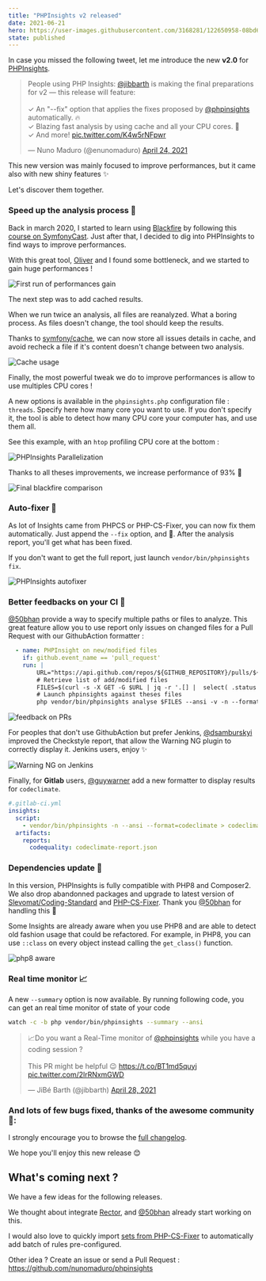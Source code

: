 ```yaml
---
title: "PHPInsights v2 released"
date: 2021-06-21
hero: https://user-images.githubusercontent.com/3168281/122650958-08bd6080-d136-11eb-8e77-04cf8377cb6b.png
state: published
---
```


In case you missed the following tweet, let me introduce the new **v2.0** for [PHPInsights](https://phpinsights.com).

<div data-controller="tweet-embed" data-tweet-embed-id-value="1385995349605724162">
<blockquote><p lang="en" dir="ltr">People using PHP Insights: <a href="https://twitter.com/jibbarth?ref_src=twsrc%5Etfw">@jibbarth</a> is making the final preparations for v2 — this release will feature:<br><br>✓ An &quot;--fix&quot; option that applies the fixes proposed by <a href="https://twitter.com/phpinsights?ref_src=twsrc%5Etfw">@phpinsights</a> automatically. 🔥<br>✓ Blazing fast analysis by using cache and all your CPU cores. 🚀<br>✓ And more! <a href="https://t.co/K4w5rNFpwr">pic.twitter.com/K4w5rNFpwr</a></p>&mdash; Nuno Maduro (@enunomaduro) <a href="https://twitter.com/enunomaduro/status/1385995349605724162?ref_src=twsrc%5Etfw">April 24, 2021</a></blockquote>
</div>

This new version was mainly focused to improve performances, but it came also with new shiny features ✨

Let's discover them together.

### Speed up the analysis process 🚀

Back in march 2020, I started to learn using [Blackfire](https://blackfire.io) by following this [course on SymfonyCast](https://symfonycasts.com/screencast/blackfire).
Just after that, I decided to dig into PHPInsights to find ways to improve performances.

With this great tool, [Oliver](https://twitter.com/OliverNybroe) and I found some bottleneck, and we started to gain huge performances !

![First run of performances gain](https://user-images.githubusercontent.com/3168281/115996462-a89bb980-a5df-11eb-8d88-2caee35c66f7.png)

The next step was to add cached results.

When we run twice an analysis, all files are reanalyzed. What a boring process. As files doesn't change, the tool should keep the results.

Thanks to [symfony/cache](https://symfony.com/doc/current/components/cache.html), we can now store all issues details in cache, and avoid recheck a file if it's content doesn't change between two analysis.

![Cache usage](https://user-images.githubusercontent.com/3168281/81601081-ca9a2d00-93ca-11ea-9985-99980e2ad8d5.gif)

Finally, the most powerful tweak we do to improve performances is allow to use multiples CPU cores !

A new options is available in the  `phpinsights.php` configuration file : `threads`. Specify here how many core you want to use.
If you don't specify it, the tool is able to detect how many CPU core your computer has, and use them all.

See this example, with an `htop` profiling CPU core at the bottom :

![PHPInsights Parallelization](https://user-images.githubusercontent.com/3168281/115996108-47271b00-a5de-11eb-972b-ae6bc57681c6.gif)

Thanks to all theses improvements, we increase performance of 93% 🚀

![Final blackfire comparison](https://user-images.githubusercontent.com/3168281/115996469-adf90400-a5df-11eb-9221-a5b6c08475f9.png)

### Auto-fixer 🌟

As lot of Insights came from PHPCS or PHP-CS-Fixer, you can now fix them automatically.
Just append the  `--fix`  option, and 🎉. After the analysis report, you'll get what has been fixed.

If you don't want to get the full report, just launch `vendor/bin/phpinsights fix`.

![PHPInsights autofixer](https://user-images.githubusercontent.com/3168281/115998397-4e065b80-a5e7-11eb-9afd-c8fd3ac49d6f.gif)

### Better feedbacks on your CI 🤖

[@50bhan](https://twitter.com/50bhan) provide a way to specify multiple paths or files to analyze. This great feature allow you to use report only issues on changed files for a Pull Request with our GithubAction formatter :

```yaml
  - name: PHPInsight on new/modified files
    if: github.event_name == 'pull_request'
    run: |
        URL="https://api.github.com/repos/${GITHUB_REPOSITORY}/pulls/${{ github.event.pull_request.number }}/files"
        # Retrieve list of add/modified files
        FILES=$(curl -s -X GET -G $URL | jq -r '.[] |  select( .status == "added" or .status == "modified") | select(.filename|endswith(".php")) | .filename')
        # Launch phpinsights against theses files
        php vendor/bin/phpinsights analyse $FILES --ansi -v -n --format=github-action
```

![feedback on PRs](https://user-images.githubusercontent.com/3168281/115997313-f6fe8780-a5e2-11eb-9fc5-7e933339c6c7.png)


For peoples that don't use GithubAction but prefer Jenkins, [@dsamburskyi](https://github.com/dsamburskyi) improved the Checkstyle report, that allow the Warning NG plugin to correctly display it. Jenkins users, enjoy ✨

![Warning NG on Jenkins](https://user-images.githubusercontent.com/25210529/110533067-975c2380-80eb-11eb-8caf-bac106000d73.png)


Finally, for **Gitlab** users, [@guywarner](https://twitter.com/guywarner801) add a new formatter to display results for `codeclimate`.

```yaml
#.gitlab-ci.yml
insights:
  script:
    - vendor/bin/phpinsights -n --ansi --format=codeclimate > codeclimate-report.json
  artifacts:
    reports:
      codequality: codeclimate-report.json
```

### Dependencies update 🔧

In this version, PHPInsights is fully compatible with PHP8 and Composer2. We also drop abandonned packages and upgrade to latest version of [Slevomat/Coding-Standard](https://github.com/slevomat/coding-standard) and [PHP-CS-Fixer](https://cs.symfony.com/). Thank you [@50bhan](https://twitter.com/50bhan) for handling this 💪

Some Insights are already aware when you use PHP8 and are able to detect old fashion usage that could be refactored.
For example, in PHP8, you can use `::class` on every object instead calling the `get_class()` function.

![php8 aware](https://user-images.githubusercontent.com/3168281/115997977-68d7d080-a5e5-11eb-9f16-80bc9b9d4942.png)

### Real time monitor 📈

A new `--summary` option is now available. By running following code, you can get an real time monitor of state of your code
```bash
watch -c -b php vendor/bin/phpinsights --summary --ansi
```

<div data-controller="tweet-embed" data-tweet-embed-id-value="1387496703012507650">
<blockquote><p lang="en" dir="ltr">📈Do you want a Real-Time monitor of <a href="https://twitter.com/phpinsights?ref_src=twsrc%5Etfw">@phpinsights</a> while you have a coding session ? <br><br>This PR might be helpful 😉 <a href="https://t.co/BT1md5quyj">https://t.co/BT1md5quyj</a> <a href="https://t.co/2lrRNxmGWD">pic.twitter.com/2lrRNxmGWD</a></p>&mdash; JiBé Barth (@jibbarth) <a href="https://twitter.com/jibbarth/status/1387496703012507650?ref_src=twsrc%5Etfw">April 28, 2021</a></blockquote></div>

### And lots of few bugs fixed, thanks of the awesome community 🙌:

I strongly encourage you to browse the [full changelog](https://github.com/nunomaduro/phpinsights/blob/master/CHANGELOG.md#v200).

We hope you'll enjoy this new release 😊


## What's coming next ?

We have a few ideas for the following releases.

We thought about integrate [Rector](https://getrector.org/), and [@50bhan](https://twitter.com/50bhan) already start working on this.

I would also love to quickly import [sets from PHP-CS-Fixer](https://github.com/FriendsOfPHP/PHP-CS-Fixer/blob/3.0/doc/ruleSets/index.rst#list-of-available-rule-sets) to automatically add batch of rules pre-configured.

Other idea ? Create an issue or send a Pull Request : https://github.com/nunomaduro/phpinsights
